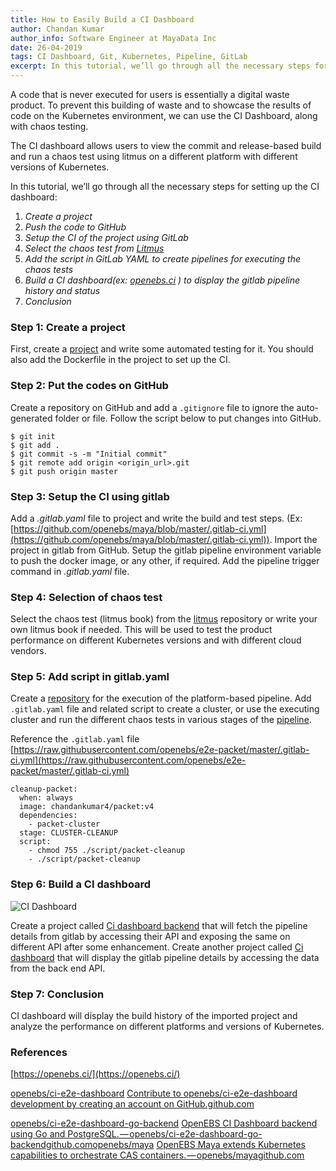 ```yaml
---
title: How to Easily Build a CI Dashboard
author: Chandan Kumar
author_info: Software Engineer at MayaData Inc
date: 26-04-2019
tags: CI Dashboard, Git, Kubernetes, Pipeline, GitLab
excerpt: In this tutorial, we’ll go through all the necessary steps for setting up the CI dashboard
---
```


A code that is never executed for users is essentially a digital waste product. To prevent this building of waste and to showcase the results of code on the Kubernetes environment, we can use the CI Dashboard, along with chaos testing.

The CI dashboard allows users to view the commit and release-based build and run a chaos test using litmus on a different platform with different versions of Kubernetes.

In this tutorial, we’ll go through all the necessary steps for setting up the CI dashboard:

1. *Create a project*
2. *Push the code to GitHub*
3. *Setup the CI of the project using GitLab*
4. *Select the chaos test from [*Litmus*](https://github.com/openebs/litmus)*
5. *Add the script in GitLab YAML to create pipelines for executing the chaos tests*
6. *Build a CI dashboard(ex: *[*openebs.ci*](https://openebs.ci/)* ) to display the gitlab pipeline history and status*
7. *Conclusion*

### Step 1: Create a project

First, create a [project](https://github.com/openebs/maya) and write some automated testing for it. You should also add the Dockerfile in the project to set up the CI.

### Step 2: Put the codes on GitHub

Create a repository on GitHub and add a `.gitignore` file to ignore the auto-generated folder or file. Follow the script below to put changes into GitHub.

    $ git init
    $ git add .
    $ git commit -s -m "Initial commit"
    $ git remote add origin <origin_url>.git
    $ git push origin master

### Step 3: Setup the CI using gitlab

Add a *.gitlab.yaml* file to project and write the build and test steps. 
(Ex: [https://github.com/openebs/maya/blob/master/.gitlab-ci.yml](https://github.com/openebs/maya/blob/master/.gitlab-ci.yml)). Import the project in gitlab from GitHub. Setup the gitlab pipeline environment variable to push the docker image, or any other, if required. Add the pipeline trigger command in *.gitlab.yaml* file.

### Step 4: Selection of chaos test

Select the chaos test (litmus book) from the [litmus](https://github.com/openebs/litmus) repository or write your own litmus book if needed. This will be used to test the product performance on different Kubernetes versions and with different cloud vendors.

### Step 5: Add script in gitlab.yaml

Create a [repository](https://github.com/openebs/e2e-packet) for the execution of the platform-based pipeline. Add `.gitlab.yaml` file and related script to create a cluster, or use the executing cluster and run the different chaos tests in various stages of the [pipeline](https://gitlab.openebs.ci/openebs/e2e-packet/pipelines).

Reference the `.gitlab.yaml` file
[https://raw.githubusercontent.com/openebs/e2e-packet/master/.gitlab-ci.yml](https://raw.githubusercontent.com/openebs/e2e-packet/master/.gitlab-ci.yml)

    cleanup-packet:
      when: always
      image: chandankumar4/packet:v4
      dependencies:
        - packet-cluster
      stage: CLUSTER-CLEANUP
      script: 
        - chmod 755 ./script/packet-cleanup
        - ./script/packet-cleanup
    

### Step 6: Build a CI dashboard

![CI Dashboard](https://lh4.googleusercontent.com/hoDf2G6VnpIhhkmkQXlF07ocFRm7bJjP5f1ZkA8TZCT6PXMOPkdCO966EecYpk7koCbHPKdMemOA3_kYz8M5qrvLevRDJPw2c0MfYn-yp-iLn4j-qV8wpwT_av2iBYBuMH-4EUeB)

Create a project called [Ci dashboard backend](https://github.com/openebs/ci-e2e-dashboard-go-backend) that will fetch the pipeline details from gitlab by accessing their API and exposing the same on different API after some enhancement. Create another project called [Ci dashboard](http://github.com/openebs/ci-e2e-dashboard) that will display the gitlab pipeline details by accessing the data from the back end API.

### Step 7: Conclusion

CI dashboard will display the build history of the imported project and analyze the performance on different platforms and versions of Kubernetes.

### References

[https://openebs.ci/](https://openebs.ci/)

[openebs/ci-e2e-dashboard](https://github.com/openebs/ci-e2e-dashboard)
[Contribute to openebs/ci-e2e-dashboard development by creating an account on GitHub.github.com](https://github.com/openebs/ci-e2e-dashboard)

[openebs/ci-e2e-dashboard-go-backend](https://github.com/openebs/ci-e2e-dashboard-go-backend)
[OpenEBS CI Dashboard backend using Go and PostgreSQL. — openebs/ci-e2e-dashboard-go-backendgithub.com](https://github.com/openebs/ci-e2e-dashboard-go-backend)[openebs/maya](https://github.com/openebs/maya)
[OpenEBS Maya extends Kubernetes capabilities to orchestrate CAS containers. — openebs/mayagithub.com](https://github.com/openebs/maya)
